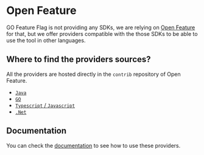 # Open Feature

GO Feature Flag is not providing any SDKs, we are relying on [Open Feature](https://openfeature.dev) for that, but we offer
providers compatible with the those SDKs to be able to use the tool in other languages.

## Where to find the providers sources?
All the providers are hosted directly in the `contrib` repository of Open Feature.

- [`Java`](https://github.com/open-feature/java-sdk-contrib/tree/main/providers/go-feature-flag)
- [`GO`](https://github.com/open-feature/go-sdk-contrib/tree/main/providers/go-feature-flag)
- [`Typescript` / `Javascript`](https://github.com/open-feature/js-sdk-contrib/tree/main/libs/providers/go-feature-flag)
- [`.Net`](https://github.com/open-feature/dotnet-sdk-contrib/tree/main/src/OpenFeature.Contrib.Providers.GOFeatureFlag)

## Documentation
You can check the [documentation](https://gofeatureflag.org/docs/category/use-with-openfeature) to see how to use these providers.